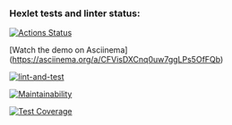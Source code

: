 ### Hexlet tests and linter status:
[![Actions Status](https://github.com/alsuibr/frontend-project-46/actions/workflows/hexlet-check.yml/badge.svg)](https://github.com/alsuibr/frontend-project-46/actions)

[Watch the demo on Asciinema] (https://asciinema.org/a/CFVisDXCnq0uw7ggLPs5OfFQb)

[![lint-and-test](https://github.com/alsuibr/frontend-project-46/actions/workflows/lint-and-test.yml/badge.svg)](https://github.com/alsuibr/frontend-project-46/actions/workflows/lint-and-test.yml)

[![Maintainability](https://api.codeclimate.com/v1/badges/8d48161853540b283d08/maintainability)](https://codeclimate.com/github/alsuibr/frontend-project-46/maintainability)

[![Test Coverage](https://api.codeclimate.com/v1/badges/8d48161853540b283d08/test_coverage)](https://codeclimate.com/github/alsuibr/frontend-project-46/test_coverage)
